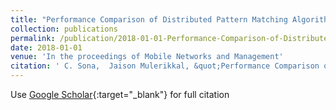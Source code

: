 ```yaml
---
title: "Performance Comparison of Distributed Pattern Matching Algorithms on Hadoop MapReduce Framework"
collection: publications
permalink: /publication/2018-01-01-Performance-Comparison-of-Distributed-Pattern-Matching-Algorithms-on-Hadoop-MapReduce-Framework
date: 2018-01-01
venue: 'In the proceedings of Mobile Networks and Management'
citation: ' C. Sona,  Jaison Mulerikkal, &quot;Performance Comparison of Distributed Pattern Matching Algorithms on Hadoop MapReduce Framework.&quot; In the proceedings of Mobile Networks and Management, 2018.'
---
```

Use [Google Scholar](https://scholar.google.com/scholar?q=Performance+Comparison+of+Distributed+Pattern+Matching+Algorithms+on+Hadoop+MapReduce+Framework){:target="_blank"} for full citation